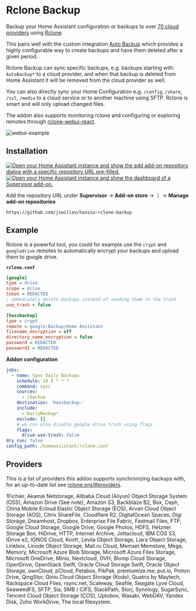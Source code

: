 # Rclone Backup
Backup your Home Assistant configuration or backups to over [70 cloud providers](https://rclone.org/#providers) using [Rclone](https://rclone.org/).

This pairs well with the custom integration [Auto Backup](https://github.com/jcwillox/hass-auto-backup) which provides a highly configurable way to create backups and have them deleted after a given period.

Rclone Backup can sync specific backups, e.g. backups starting with `AutoBackup*` to a cloud provider, and when that backup is deleted from Home Assistant it will be removed from the cloud provider as well.

You can also directly sync your Home Configuration e.g. `/config`, `/share`, `/ssl`, `/media` to a cloud service or to another machine using SFTP. Rclone is smart and will only upload changed files.

The addon also supports monitoring rclone and configuring or exploring remotes through [rclone-webui-react](https://github.com/rclone/rclone-webui-react).

![webui-example](https://github.com/jcwillox/hassio-rclone-backup/raw/main/example.png)

## Installation

[![Open your Home Assistant instance and show the add add-on repository dialog with a specific repository URL pre-filled.](https://my.home-assistant.io/badges/supervisor_add_addon_repository.svg)](https://my.home-assistant.io/redirect/supervisor_add_addon_repository/?repository_url=https%3A%2F%2Fgithub.com%2Fjcwillox%2Fhassio-rclone-backup)
[![Open your Home Assistant instance and show the dashboard of a Supervisor add-on.](https://my.home-assistant.io/badges/supervisor_addon.svg)](https://my.home-assistant.io/redirect/supervisor_addon/?repository_url=https%3A%2F%2Fgithub.com%2Fjcwillox%2Fhassio-rclone-backup&addon=19a172aa_rclone_backup)

Add the repository URL under **Supervisor** → **Add-on store** → **⋮** → **Manage add-on repositories**

```
https://github.com/jcwillox/hassio-rclone-backup
```

## Example

Rclone is a powerful tool, you could for example use the `crypt` and `googledrive` remotes to automatically encrypt your backups and upload them to google drive.

**`rclone.conf`**

```ini
[google]
type = drive
scope = drive
token = REDACTED
; immediately delete backups instead of sending them to the trash
use_trash = false

[hassbackup]
type = crypt
remote = google:Backup/Home Assistant
filename_encryption = off
directory_name_encryption = false
password = REDACTED
password2 = REDACTED
```

**Addon configuration**

```yaml
jobs:
  - name: Sync Daily Backups
    schedule: 10 4 * * *
    command: sync
    sources:
      - /backup
    destination: 'hassbackup:'
    include:
      - DailyBackup*
    exclude: []
    # we can also disable google drive trash using flags
    flags:
      drive-use-trash: false
dry_run: false
config_path: /homeassistant/rclone.conf
```

## Providers

This is a list of providers this addon supports synchronizing backups with, for an up-to-date list see [rclone.org/#providers](https://rclone.org/#providers).

1Fichier, Akamai Netstorage, Alibaba Cloud (Aliyun) Object Storage System (OSS), Amazon Drive (See note), Amazon S3, Backblaze B2, Box, Ceph, China Mobile Ecloud Elastic Object Storage (EOS), Arvan Cloud Object Storage (AOS), Citrix ShareFile, Cloudflare R2, DigitalOcean Spaces, Digi Storage, Dreamhost, Dropbox, Enterprise File Fabric, Fastmail Files, FTP, Google Cloud Storage, Google Drive, Google Photos, HDFS, Hetzner Storage Box, HiDrive, HTTP, Internet Archive, Jottacloud, IBM COS S3, IDrive e2, IONOS Cloud, Koofr, Leviia Object Storage, Liara Object Storage, Linkbox, Linode Object Storage, Mail.ru Cloud, Memset Memstore, Mega, Memory, Microsoft Azure Blob Storage, Microsoft Azure Files Storage, Microsoft OneDrive, Minio, Nextcloud, OVH, Blomp Cloud Storage, OpenDrive, OpenStack Swift, Oracle Cloud Storage Swift, Oracle Object Storage, ownCloud, pCloud, Petabox, PikPak, premiumize.me, put.io, Proton Drive, QingStor, Qiniu Cloud Object Storage (Kodo), Quatrix by Maytech, Rackspace Cloud Files, rsync.net, Scaleway, Seafile, Seagate Lyve Cloud, SeaweedFS, SFTP, Sia, SMB / CIFS, StackPath, Storj, Synology, SugarSync, Tencent Cloud Object Storage (COS), Uptobox, Wasabi, WebDAV, Yandex Disk, Zoho WorkDrive, The local filesystem.
